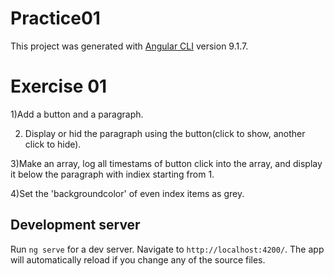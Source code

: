 # Practice01

This project was generated with [Angular CLI](https://github.com/angular/angular-cli) version 9.1.7.

# Exercise 01

1)Add a button and a paragraph.

2) Display or hid the paragraph using the button(click to show, another click to hide).

3)Make an array, log all timestams of button click into the array, and display it below the paragraph with indiex starting from 1.

4)Set the 'backgroundcolor' of even index items as grey.

## Development server

Run `ng serve` for a dev server. Navigate to `http://localhost:4200/`. The app will automatically reload if you change any of the source files.

